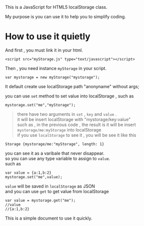 This is a JavaScript for HTML5 localStorage class.

My purpose is you can use it to help you to simplify coding.

# How to use it quietly

And first , you must link it in your html.

```
<script src="myStorage.js" type="text/javascript"></script>
```

Then , you need instance `myStorage` in your script.

```
var mystorage = new myStorage("mystorage");
```

It default create use localStorage path "anonyname" without args;

you can use `set` method to set value into localStorage , such as

```
mystorage.set("me","myStorage");
```
> there have two arguments in `set` , `key` and `value` .  
  it will be insert localStorage with "mystorage/key:value"  
  such as , in the previous code , the result is it will be insert `mystorage/me:myStorage` into localStorage  
  if you use `localStorage` to see it , you will be see it like this
```
Storage {mystorage/me:"myStorage", length: 1}
```

you can see it as a varibale that never disappear.  
so you can use any type variable to assign to `value`.  
such as

```
var value = {a:1,b:2}
mystorage.set("me",value);
```

`value` will be saved in `localStorage` as JSON  
and you can use `get` to get value from localStorage

```
var value = mystorage.get("me");
//value
//{a:1,b:2}
```

This is a simple document to use it quickly.